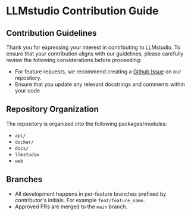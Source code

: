 # LLMstudio Contribution Guide

## Contribution Guidelines

Thank you for expressing your interest in contributing to LLMstudio. To ensure that your contribution aligns with our guidelines, please carefully review the following considerations before proceeding:

- For feature requests, we recommend creating a [Github Issue](https://github.com/tensoropsai/llmstudio/issues) on our repository.
- Ensure that you update any relevant docstrings and comments within your code

## Repository Organization

The repository is organized into the following packages/modules:

- `api/`
- `docker/`
- `docs/`
- `llmstudio`
- `web`

## Branches

- All development happens in per-feature branches prefixed by contributor's
  initials. For example `feat/feature_name`.
- Approved PRs are merged to the `main` branch.
